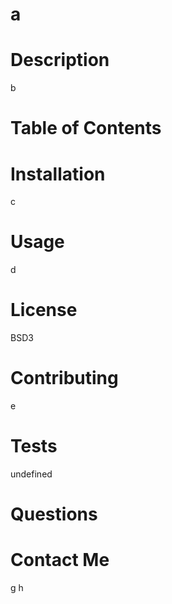# a


  # **Description**

  b

  # **Table of Contents**

  

  # **Installation**

  c

  # **Usage**

  d

  # **License**

  BSD3

  # **Contributing**

  e

  # **Tests**

  undefined
  
  # **Questions**



  # **Contact Me**

  g
  h
